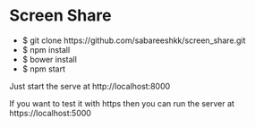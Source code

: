 <h1> Screen Share</h1>
<ul>
	<li>
		$ git clone https://github.com/sabareeshkk/screen_share.git
	</li>
	<li>
		$ npm install
	</li>
	<li>
		$ bower install
	</li>
	<li>
		$ npm start
	</li>
</ul>

<p>
	Just start the serve at http://localhost:8000
</p>
<p>
	If you want to test it with https then you can run the server at https://localhost:5000
</p>